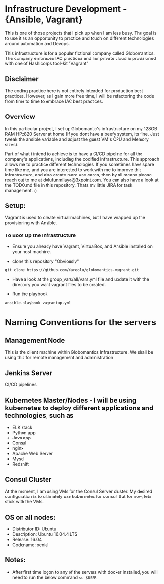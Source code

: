 # Infrastructure Development - {Ansible, Vagrant}
This is one of those projects that I pick up when I am less busy. The goal is to use it as an opportunity to practice and touch on different technologies around automation and Devops. 

This infrastructure is for a popular fictional company called Globomantics. The company embraces IAC practices and her private cloud is provisioned with one of Hashicorps tool-kit "Vagrant"

## Disclaimer
The coding practice here is not entirely intended for production best practices. However, as I gain more free time, I will be refactoring the code from time to time to embrace IAC best practices.

## Overview

In this particular project, I set up Globomantic's infrastructure on my 128GB RAM HPz820 Server at home (If you dont have a beefy system, its fine. Just tweak the ansible variable and adjust the guest VM's CPU and Memory sizes). 

Part of what i intend to achieve is to have a CI/CD pipeline for all the company's applications, including the codified infrastructure. This approach allows me to practice different technologies. If you sometimes have spare time like me, and you are interested to work with me to improve this infrastructure, and also create more use cases, then by all means please reach out to me at dolufunmilayo@3xpoint.com. You can also have a look at the TODO.md file in this repository. Thats my little JIRA for task management. :)

## Setup:

Vagrant is used to create virtual machines, but I have wrapped up the provisioning with Ansible.

### To Boot Up the Infrastructure

- Ensure you already have Vagrant, VirtualBox, and Ansible installed on your host machine.

- clone this repository "Obviously"

``` git clone https://github.com/dareolu/globomantics-vagrant.git ```

- Have a look at the group_vars/all/vars.yml file and update it with the directory you want vagrant files to be created.

- Run the playbook

```ansible-playbook vagrantup.yml```

# Naming Conventions for the servers

## Management Node
This is the client machine within Globomantics Infrastructure. We shall be using this for remote management and administration

## Jenkins Server
CI/CD pipelines

## Kubernetes Master/Nodes - I will be using kubernetes to deploy different applications and technologies, such as
- ELK stack
- Python app
- Java app
- Consul
- nginx
- Apache Web Server
- Mysql
- Redshift

## Consul Cluster
At the moment, I am using VMs for the Consul Server cluster. My desired configuration is to ultimately use kubernetes for consul. But for now, lets stick with the VMs.

## OS on all nodes:
- Distributor ID: Ubuntu
- Description:    Ubuntu 16.04.4 LTS
- Release:        16.04
- Codename:       xenial

## Notes:
- After first time logon to any of the servers with docker installed, you will need to run the below command
```su $USER```
